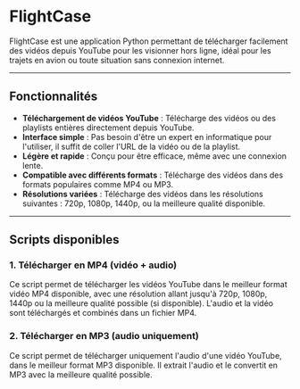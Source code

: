 # FlightCase

FlightCase est une application Python permettant de télécharger facilement des vidéos depuis YouTube pour les visionner hors ligne, idéal pour les trajets en avion ou toute situation sans connexion internet.

---

## Fonctionnalités

- **Téléchargement de vidéos YouTube** : Télécharge des vidéos ou des playlists entières directement depuis YouTube.
- **Interface simple** : Pas besoin d'être un expert en informatique pour l'utiliser, il suffit de coller l'URL de la vidéo ou de la playlist.
- **Légère et rapide** : Conçu pour être efficace, même avec une connexion lente.
- **Compatible avec différents formats** : Télécharge des vidéos dans des formats populaires comme MP4 ou MP3.
- **Résolutions variées** : Télécharge des vidéos dans les résolutions suivantes : 720p, 1080p, 1440p, ou la meilleure qualité disponible.

---

## Scripts disponibles

### 1. **Télécharger en MP4 (vidéo + audio)**

Ce script permet de télécharger les vidéos YouTube dans le meilleur format vidéo MP4 disponible, avec une résolution allant jusqu'à 720p, 1080p, 1440p ou la meilleure qualité possible (si disponible). L'audio et la vidéo sont téléchargés et combinés dans un fichier MP4.

### 2. **Télécharger en MP3 (audio uniquement)**

Ce script permet de télécharger uniquement l'audio d'une vidéo YouTube, dans le meilleur format MP3 disponible. Il extrait l'audio et le convertit en MP3 avec la meilleure qualité possible.